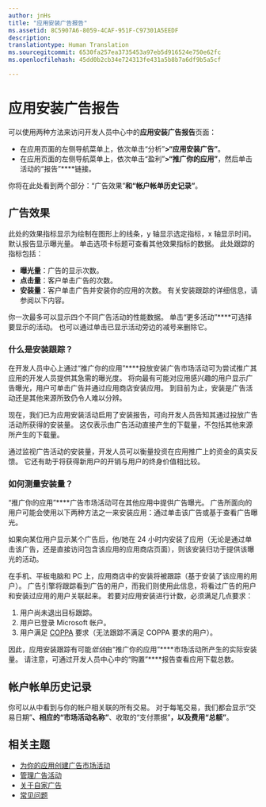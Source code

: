 ```yaml
---
author: jnHs
title: "应用安装广告报告"
ms.assetid: 8C5907A6-8059-4CAF-951F-C97301A5EEDF
description: 
translationtype: Human Translation
ms.sourcegitcommit: 6530fa257ea3735453a97eb5d916524e750e62fc
ms.openlocfilehash: 45dd0b2cb34e724313fe431a5b8b7a6df9b5a5cf

---
```


# 应用安装广告报告

可以使用两种方法来访问开发人员中心中的**应用安装广告报告**页面：

-   在应用页面的左侧导航菜单上，依次单击“分析”****&gt;“应用安装广告”****。
-   在应用页面的左侧导航菜单上，依次单击“盈利”****&gt;“推广你的应用”****，然后单击活动的“报告”****链接。

你将在此处看到两个部分：“广告效果”****和“帐户帐单历史记录”****。

## 广告效果

此处的效果指标显示为绘制在图形上的线条，y 轴显示选定指标，x 轴显示时间。 默认报告显示曝光量。 单击选项卡标题可查看其他效果指标的数据。 此处跟踪的指标包括：

-   **曝光量**：广告的显示次数。
-   **点击量**：客户单击广告的次数。
-   **安装量**：客户单击广告并安装你的应用的次数。 有关安装跟踪的详细信息，请参阅以下内容。

你一次最多可以显示四个不同广告活动的性能数据。 单击“更多活动”****可选择要显示的活动。 也可以通过单击已显示活动旁边的减号来删除它。

### 什么是安装跟踪？

在开发人员中心上通过“推广你的应用”****投放安装广告市场活动可为尝试推广其应用的开发人员提供其急需的曝光度。 将向最有可能对应用感兴趣的用户显示广告曝光，用户可单击广告并通过应用商店安装应用。 到目前为止，安装是广告活动还是其他来源所致仍令人难以分辨。

现在，我们已为应用安装活动启用了安装报告，可向开发人员告知其通过投放广告活动所获得的安装量。 这仅表示由广告活动直接产生的下载量，不包括其他来源所产生的下载量。

通过监视广告活动的安装量，开发人员可以衡量投资在应用推广上的资金的真实反馈。 它还有助于将获得新用户的开销与用户的终身价值相比较。

### 如何测量安装量？

“推广你的应用”****广告市场活动可在其他应用中提供广告曝光。 广告所面向的用户可能会使用以下两种方法之一来安装应用：通过单击该广告或基于查看广告曝光。

如果向某位用户显示某个广告后，他/她在 24 小时内安装了应用（无论是通过单击该广告，还是直接访问包含该应用的应用商店页面），则该安装归功于提供该曝光的活动。

在手机、平板电脑和 PC 上，应用商店中的安装将被跟踪（基于安装了该应用的用户）。 广告引擎将跟踪看到广告的用户，而我们则使用此信息，将看过广告的用户和安装过应用的用户关联起来。 若要对应用安装进行计数，必须满足几点要求：

1.  用户尚未退出目标跟踪。
2.  用户已登录 Microsoft 帐户。
3.  用户满足 [COPPA](http://go.microsoft.com/fwlink?LinkId=536558) 要求（无法跟踪不满足 COPPA 要求的用户）。

因此，应用安装跟踪有可能*低估*由“推广你的应用”****市场活动所产生的实际安装量。 请注意，可通过开发人员中心中的“购置”****报告查看应用下载总数。

## 帐户帐单历史记录

你可以从中看到与你的帐户相关联的所有交易。 对于每笔交易，我们都会显示“交易日期”****、相应的“市场活动名称”****、收取的“支付票据”****，以及费用“总额”****。

## 相关主题

* [为你的应用创建广告市场活动](create-an-ad-campaign-for-your-app.md)
* [管理广告活动](managing-your-ad-campaign.md)
* [关于自家广告](about-house-ads.md)
* [常见问题](common-questions.md)
 

 







<!--HONumber=Aug16_HO3-->


